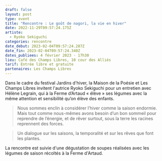 ```yaml
---
draft: false
layout: post
type: event
title: "Rencontre : Le goût de nagori, la vie en hiver"
date: 2022-11-29T09:57:24.175Z
artiste:
  - Ryoko Sekiguchi
categories: rencontre
date_debut: 2023-02-04T09:57:24.287Z
date_fin: 2023-02-04T09:57:24.340Z
dates_publiees: 4 février 2023 · 17h30
lieu: Café des Champs Libres, 10 cour des Alliés
tarif: Entrée libre et gratuite
partenaires: Les Champs Libres
---
```

Dans le cadre du festival Jardins d'hiver, la Maison de la Poésie et Les Champs Libres invitent l'autrice Ryoko Sekiguchi pour un entretien avec Hélène Legrain, qui à la Ferme d’Artaud « élève » ses légumes avec la même attention et sensibilité qu’on élève des enfants. 

> Nous sommes enclin à considérer l’hiver comme la saison endormie. Mais tout comme nous-mêmes avons besoin d’un bon sommeil pour reprendre de l’énergie, et de rêver surtout, sous la terre les racines reprennent des forces. 

> Un dialogue sur les saisons, la temporalité et sur les rêves que font les plantes. 

La rencontre est suivie d'une dégustation de soupes réalisées avec les légumes de saison récoltés à la Ferme d'Artaud.